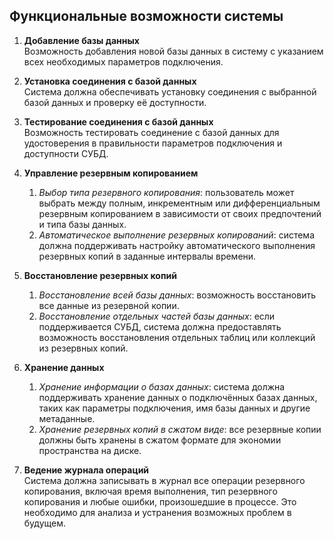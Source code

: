 

## Функциональные возможности системы

1. **Добавление базы данных**  
   Возможность добавления новой базы данных в систему с указанием всех необходимых параметров подключения.

2. **Установка соединения с базой данных**  
   Система должна обеспечивать установку соединения с выбранной базой данных и проверку её доступности.

3. **Тестирование соединения с базой данных**  
   Возможность тестировать соединение с базой данных для удостоверения в правильности параметров подключения и доступности СУБД.

4. **Управление резервным копированием**
    1. *Выбор типа резервного копирования*: пользователь может выбрать между полным, инкрементным или дифференциальным резервным копированием в зависимости от своих предпочтений и типа базы данных.
    2. *Автоматическое выполнение резервных копирований*: система должна поддерживать настройку автоматического выполнения резервных копий в заданные интервалы времени.

5. **Восстановление резервных копий**
    1. *Восстановление всей базы данных*: возможность восстановить все данные из резервной копии.
    2. *Восстановление отдельных частей базы данных*: если поддерживается СУБД, система должна предоставлять возможность восстановления отдельных таблиц или коллекций из резервных копий.

6. **Хранение данных**
    1. *Хранение информации о базах данных*: система должна поддерживать хранение данных о подключённых базах данных, таких как параметры подключения, имя базы данных и другие метаданные.
    2. *Хранение резервных копий в сжатом виде*: все резервные копии должны быть хранены в сжатом формате для экономии пространства на диске.

7. **Ведение журнала операций**  
   Система должна записывать в журнал все операции резервного копирования, включая время выполнения, тип резервного копирования и любые ошибки, произошедшие в процессе. Это необходимо для анализа и устранения возможных проблем в будущем.
